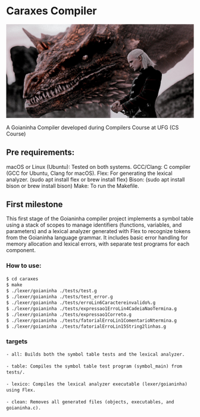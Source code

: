 # Caraxes Compiler

![Caraxes from HOTD](./etc/img/eou35gg7uqz91.jpg)

A Goianinha Compiler developed during Compilers Course at UFG (CS Course)

## Pre requirements:
macOS or Linux (Ubuntu): Tested on both systems.
GCC/Clang: C compiler (GCC for Ubuntu, Clang for macOS).
Flex: For generating the lexical analyzer. (sudo apt install flex or brew install flex)
Bison: (sudo apt install bison or brew install bison)
Make: To run the Makefile.

## First milestone
This first stage of the Goianinha compiler project implements a symbol table using a stack of scopes to manage identifiers (functions, variables, and parameters) and a lexical analyzer generated with Flex to recognize tokens from the Goianinha language grammar. It includes basic error handling for memory allocation and lexical errors, with separate test programs for each component.

### How to use:
```
$ cd caraxes
$ make
$ ./lexer/goianinha ./tests/test.g
$ ./lexer/goianinha ./tests/test_error.g
$ ./lexer/goianinha ./tests/erroLin6Caractereinvalido%.g
$ ./lexer/goianinha ./tests/expressao1ErroLin4CadeiaNaoTermina.g
$ ./lexer/goianinha ./tests/expressao1Correto.g
$ ./lexer/goianinha ./tests/fatorialErroLin1ComentarioNtermina.g
$ ./lexer/goianinha ./tests/fatorialErroLin15String2linhas.g
```

### targets
```
- all: Builds both the symbol table tests and the lexical analyzer.

- table: Compiles the symbol table test program (symbol_main) from tests/.

- lexico: Compiles the lexical analyzer executable (lexer/goianinha) using Flex.

- clean: Removes all generated files (objects, executables, and goianinha.c).
```